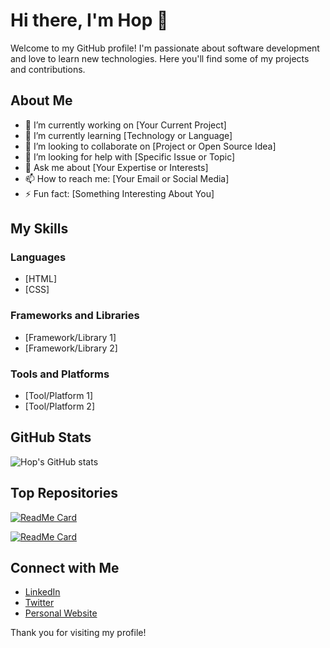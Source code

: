 # Hi there, I'm Hop 👋

Welcome to my GitHub profile! I'm passionate about software development and love to learn new technologies. Here you'll find some of my projects and contributions.

## About Me

- 🔭 I’m currently working on [Your Current Project]
- 🌱 I’m currently learning [Technology or Language]
- 👯 I’m looking to collaborate on [Project or Open Source Idea]
- 🤔 I’m looking for help with [Specific Issue or Topic]
- 💬 Ask me about [Your Expertise or Interests]
- 📫 How to reach me: [Your Email or Social Media]
- ⚡ Fun fact: [Something Interesting About You]

## My Skills

### Languages

- [HTML]
- [CSS]

### Frameworks and Libraries

- [Framework/Library 1]
- [Framework/Library 2]

### Tools and Platforms

- [Tool/Platform 1]
- [Tool/Platform 2]

## GitHub Stats

![Hop's GitHub stats](https://github-readme-stats.vercel.app/api?username=doxuanhop&show_icons=true&theme=radical)

## Top Repositories

[![ReadMe Card](https://github-readme-stats.vercel.app/api/pin/?username=doxuanhop&repo=repository-name&theme=radical)](https://github.com/doxuanhop/repository-name)

[![ReadMe Card](https://github-readme-stats.vercel.app/api/pin/?username=doxuanhop&repo=repository-name&theme=radical)](https://github.com/doxuanhop/repository-name)

## Connect with Me

- [LinkedIn](https://www.linkedin.com/in/your-linkedin-profile/)
- [Twitter](https://twitter.com/your-twitter-profile)
- [Personal Website](https://your-website.com)

Thank you for visiting my profile!

